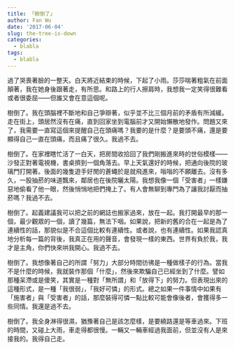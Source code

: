 ```yaml
---
title: 「樹倒了」
author: Fan Wu
date: '2017-06-04'
slug: the-tree-is-down
categories:
  - blabla
tags:
  - blabla
---
```


過了哭喪著臉的一整天。白天將近結束的時候，下起了小雨。莎莎喘著粗氣在前面顛著，我在她身後跟著走，有所思。和路上的行人擦肩時，我想我一定笑得很難看或者很委屈——但誰又會在意這個呢。

樹倒了。我在頭腦裡不斷地和自己爭辯著，似乎並不比三個月前的矛盾有所減緩。走在街上，頭居然沒有在痛，直到回家坐到電腦前才又開始懶散地發作。問題又來了，我需要一直寫這個來提醒自己在頭痛嗎？我要的是什麼？是要頭不痛，還是要顯得自己一直在頭痛，而且痛了很久。我過不去。

樹倒了。在家裡瞎忙活了一白天，把房間收拾回了我們剛搬進來時的世俗模樣——沙發正對著電視機，書桌擠到一個角落去。早上天氣還好的時候，把通向後院的玻璃門打開著。後面的幾隻遊手好閒的蒼蠅於是就飛進來，嗡嗡的不願離去。沒有多久，一股抽菸的味道飄來，鄰居也在後院曬太陽。我想我像一個「受害者」一樣嫌惡地偷看了他一眼，然後悄悄地把們掩上了。有人會無聊到專門為了讓我討厭而抽菸嗎？我過不去。

樹倒了。起義建議我可以把之前的網誌也搬家過來，放在一起。我打開最早的那一個，最少觀眾的一個，讀了幾篇，無法下咽。如果說，把新的舊的合在一起是為了連續性的話，那貌似是不合這個比較有連續性。或者說，也有連續性。如果我認真地分析每一篇的背後，我真正在用的聲音，會發現一樣的東西。世界有負於我，我才是主角，你們快來哄我開心。我過不去。

樹倒了。我想像著自己的所謂「努力」大部分時間彷彿是一種做樣子的行為。當我不是什麼的時候，我就裝作那個「什麼」，然後來欺騙自己已經坐到了什麼。譬如那種呆滯或是傻笑，其實是一種對「無所謂」和「放得下」的努力。但表現出來的這種形式，是一種「我很弱」，「我好可憐」的形式。總之如果一件事情中如果有「施害者」與「受害者」的話，那麼裝得可憐一點比較可能會像後者，會獲得多一些同情。我還是過不去。

樹倒了。我全身淋得很濕，猶豫著自己是該怎麼樣，是要繞路還是等車過來。下班的時間，又碰上大雨，車走得都很慢。一輛又一輛車經過我面前，但並沒有人是來接我的。我得自己走。
